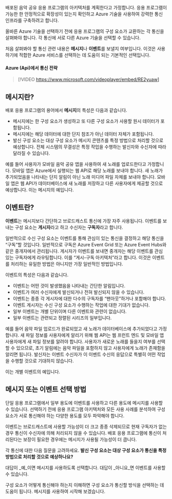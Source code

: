 배포된 음악 공유 응용 프로그램의 아키텍처를 계획한다고 가정합니다. 응용 프로그램이 가능한 한 안정적으로 확장성이 있는지 확인하고 Azure 기술을 사용하여 강력한 통신 인프라를 구축하려고 합니다.

올바른 Azure 기술을 선택하기 전에 응용 프로그램의 구성 요소가 교환하는 각 통신을 살펴봐야 합니다. 각 통신에 서로 다른 Azure 기술을 선택할 수 있습니다.

처음 살펴봐야 할 통신 관련 내용은 **메시지**나 **이벤트**를 보낼지 여부입니다. 이것은 사용하기에 적합한 Azure 서비스를 선택하는 데 도움이 되는 기본적인 선택입니다.

#### <a name="communication-strategies-in-azure-apis"></a>Azure (Api)에서 통신 전략

> [!VIDEO https://www.microsoft.com/videoplayer/embed/RE2yuaw]

## <a name="what-is-a-message"></a>메시지란?
배포 응용 프로그램의 용어에서 **메시지**의 특성은 다음과 같습니다.

- 메시지에는 한 구성 요소가 생성하고 또 다른 구성 요소가 사용할 원시 데이터가 포함됩니다.
- 메시지에는 해당 데이터에 대한 단지 참조가 아닌 데이터 자체가 포함됩니다.
- 발신 구성 요소는 대상 구성 요소가 메시지 콘텐츠를 특정 방법으로 처리할 것으로 예상합니다. 전체 시스템의 무결성은 특정 작업을 수행하는 발신자와 수신자에 따라 달라질 수 있습니다.

예를 들어 사용자가 모바일 음악 공유 앱을 사용하여 새 노래를 업로드한다고 가정합니다. 모바일 앱은 Azure에서 실행되는 웹 API로 해당 노래를 보내야 합니다. 새 노래가 추가되었음을 나타내는 단지 알림이 아닌 노래 미디어 파일 자체를 보내야 합니다. 모바일 앱은 웹 API가 데이터베이스에 새 노래를 저장하고 다른 사용자에게 제공할 것으로 예상합니다. 이는 메시지의 예입니다.

## <a name="what-is-an-event"></a>이벤트란?

**이벤트**는 메시지보다 간단하고 브로드캐스트 통신에 가장 자주 사용됩니다. 이벤트를 보내는 구성 요소는 **게시자**라고 하고 수신자는 **구독자**라고 합니다.

일반적으로 수신 구성 요소는 이벤트를 통해 관심이 있는 통신을 결정하고 해당 통신을 “구독”할 것입니다. 일반적으로 구독은 Azure Event Grid 또는 Azure Event Hubs와 같은 중개자에서 관리됩니다. 게시자가 이벤트를 보내면 중개자는 해당 이벤트를 관심 있는 구독자에게 라우팅합니다. 이를 “게시-구독 아키텍처”라고 합니다. 이것은 이벤트를 처리하는 유일한 방법은 아니지만 가장 일반적인 방법입니다.

이벤트의 특성은 다음과 같습니다.

- 이벤트는 어떤 것이 발생했음을 나타내는 간단한 알림입니다.
- 이벤트가 여러 수신자에게 발신되거나 전혀 발신되지 않을 수 있습니다.
- 이벤트는 종종 각 게시자에 대한 다수의 구독자를 “팬아웃”하거나 포함해야 합니다.
- 이벤트 게시자는 수신 구성 요소가 수행하는 작업에 대한 기대가 없습니다.
- 일부 이벤트는 개별 단위이며 다른 이벤트와 관련이 없습니다. 
- 일부 이벤트는 관련되고 정렬된 시리즈의 일부입니다.  

예를 들어 음악 파일 업로드가 완료되었고 새 노래가 데이터베이스에 추가되었다고 가정합니다. 새 파일 정보를 사용자에게 알리기 위해 웹 API는 웹 프런트 엔드 및 모바일 앱 사용자에게 새 파일 정보를 알려야 합니다. 사용자가 새로운 노래를 들을지 여부를 선택할 수 있으므로, 초기 알림에는 음악 파일을 포함하지 않고 사용자에게 노래가 존재함을 알리면 됩니다. 발신자는 이벤트 수신자가 이 이벤트 수신의 응답으로 특별히 어떤 작업을 수행할 것으로 기대하지 않습니다.

이는 개별 이벤트의 예입니다.

## <a name="how-to-choose-messages-or-events"></a>메시지 또는 이벤트 선택 방법

단일 응용 프로그램에서 일부 용도에 이벤트를 사용하고 다른 용도에 메시지를 사용할 수 있습니다. 선택하기 전에 응용 프로그램 아키텍처와 모든 사용 사례를 분석하여 구성 요소가 서로 통신해야 하는 다양한 용도를 모두 파악해야 합니다.

이벤트는 브로드캐스트에 사용할 가능성이 더 크고 종종 삭제되므로 현재 구독자가 없는 경우 통신이 수신자에 의해 처리되지 않을 수 있습니다. 배포 응용 프로그램에 통신이 처리된다는 보장이 필요한 경우에는 메시지가 사용될 가능성이 더 큽니다.

각 통신에 대한 다음 질문을 고려하세요. **발신 구성 요소는 대상 구성 요소가 통신을 특정 방법으로 처리할 것으로 예상하나요?**

대답이 _예_이면 메시지를 사용하도록 선택합니다. 대답이 _아니요_면 이벤트를 사용할 수 있습니다.

구성 요소가 어떻게 통신해야 하는지 이해하면 구성 요소가 통신할 방식을 선택하는 데 도움이 됩니다. 메시지를 사용하여 시작해 보겠습니다.